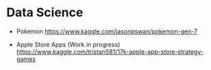 # Data Science

- Pokemon https://www.kaggle.com/jasonpswan/pokemon-gen-7

- Apple Store Apps (Work in progress) https://www.kaggle.com/tristan581/17k-apple-app-store-strategy-games